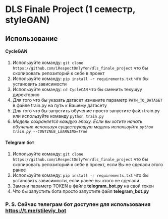 # DLS Finale Project (1 семестр, styleGAN)
## Использование


#### CycleGAN
1) Используйте команду: ```git clone https://github.com/iRespectOnlyYen/dls_finale_project``` что бы скопировать репозиторий к себе в проект
2) Используйте команду: ``` pip install -r requirements.txt ``` что бы установить зависимости
3) Используйте команду: ``` cd СycleCAN ``` что бы сменить текущуу директорию
4) Для того что бы указать датасет измените параметр ```PATH_TO_DATASET``` в файле train.py на путь к Вашему датасету
5) Для того что бы запустить обучение просто запустите файл train.py или используйте команду ```python train.py```
6) *Модель сохраняется каждую эпоху. Если вы хотите начать обучение используя существующую модель используйте ```python train.py --CONTINUE_LEARNING=True```*

#### Telegram бот
1) Используйте команду: ```git clone https://github.com/iRespectOnlyYen/dls_finale_project``` что бы скопировать репозиторий к себе в проект, если Вы не сделали этого ранее
2) Используйте команду: ``` pip install -r requirements.txt ``` что бы установить зависимости, если ранее вы этого не сделали
3) Замени параметр TOKEN в файле **telegram_bot.py** на свой токен
3) Что бы запустить бота просто запустите файл **telegram_bot.py**

### P. S. Сейчас телеграм бот доступен для использования https://t.me/stileviy_bot


